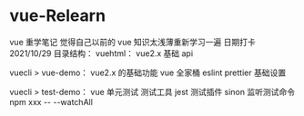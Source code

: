 # vue-Relearn

vue 重学笔记
觉得自己以前的 vue 知识太浅薄重新学习一遍
日期打卡
2021/10/29
目录结构：
vuehtml：
vue2.x 基础 api

vuecli > vue-demo：
vue2.x 的基础功能 vue 全家桶 eslint prettier 基础设置

vuecli > test-demo：
vue 单元测试 测试工具 jest 测试插件 sinon 监听测试命令 npm xxx -- --watchAll
